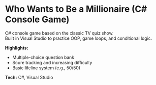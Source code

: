 # Who Wants to Be a Millionaire (C# Console Game)

C# console game based on the classic TV quiz show.  
Built in Visual Studio to practice OOP, game loops, and conditional logic.

**Highlights:**
- Multiple-choice question bank
- Score tracking and increasing difficulty
- Basic lifeline system (e.g., 50/50)

**Tech:** C#, Visual Studio  
